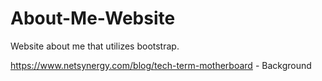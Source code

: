 # About-Me-Website
Website about me that utilizes bootstrap.


https://www.netsynergy.com/blog/tech-term-motherboard - Background


